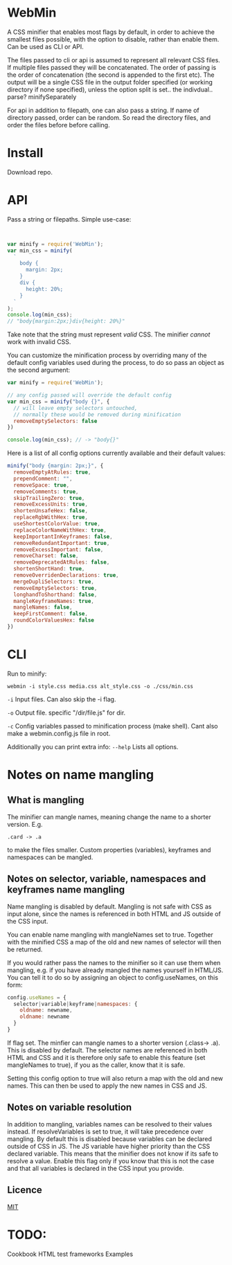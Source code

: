 # WebMin
A CSS minifier that enables most flags by default, in order to achieve the smallest
files possible, with the option to disable, rather than enable them. Can be used as CLI or API.

The files passed to cli or api is assumed to represent all relevant CSS files. If multiple files passed they will be concatenated.
The order of passing is the order of concatenation (the second is appended to the first etc). The output will be a single
CSS file in the output folder specified (or working directory if none specified), unless the option split is set.. the indivdual.. parse?
minifySeparately

For api in addition to filepath, one can also pass a string.
If name of directory passed, order can be random. So read the directory files, and order the files before before calling.

<!-- When to use
websiute version
as part of lib for css mod, when have html and js
cli
standalone in lib/api, as api -->
<!-- output can be wrong if css is wrong. use a linter first if need garantee correct output. -->

# Install
Download repo.

# API
Pass a string or filepaths.
Simple use-case:

<!-- version that reads and writes to help make clear for novice? cli must do it atleast, since cmd, file with yarg? shebang? -->
```js


var minify = require('WebMin');
var min_css = minify(
  `
    body {
      margin: 2px;
    }
    div {
      height: 20%;
    }
  `
);
console.log(min_css);
// "body{margin:2px;}div{height: 20%}"
```

Take note that the string must represent _valid_ CSS. The minifier _cannot_ work with invalid CSS.

You can customize the minification process by overriding many of the default config variables used
during the process, to do so pass an object as the second argument:

```js
var minify = require('WebMin');

// any config passed will override the default config
var min_css = minify("body {}", {
  // will leave empty selectors untouched,
  // normally these would be removed during minification
  removeEmptySelectors: false
})

console.log(min_css); // -> "body{}"
```

Here is a list of all config options currently available and their default values:

```js
minify("body {margin: 2px;}", {
  removeEmptyAtRules: true,
  prependComment: "",                  
  removeSpace: true,
  removeComments: true,
  skipTrailingZero: true,
  removeExcessUnits: true,
  shortenUnsafeHex: false,              
  replaceRgbWithHex: true,              
  useShortestColorValue: true,          
  replaceColorNameWithHex: true,
  keepImportantInKeyframes: false,      
  removeRedundantImportant: true,
  removeExcessImportant: false,
  removeCharset: false,
  removeDeprecatedAtRules: false,      
  shortenShortHand: true,              
  removeOverridenDeclarations: true,
  mergeDupliSelectors: true,
  removeEmptySelectors: true,           
  longhandToShorthand: false,          
  mangleKeyframeNames: true,
  mangleNames: false,
  keepFirstComment: false,
  roundColorValuesHex: false
})
```
<!-- // set to true by defualt if use combined minification
// when html or only css minfiier choosen - mangle this flag is set to false -->

# CLI
Run to minify:

```shell
webmin -i style.css media.css alt_style.css -o ./css/min.css
```

<code>-i</code>
  Input files. Can also skip the -i flag.

<code>-o</code>
  Output file. specific "/dir/file.js" for dir.

<code>-c</code>
  Config variables passed to minification process (make shell). Cant also make a webmin.config.js file in root.

Additionally you can print extra info:
<code>--help</code>
  Lists all options.

# Notes on name mangling
<!-- // Mangling names depends on values outside CSS.
// There are two options. Mangle e.g. html and pass the values to be used in the CSS process.
// Or let CSS minifier mangle and return a map of the old and new names by setting the various options mangle
// properties. -->
## What is mangling
The minifier can mangle names, meaning change the name to a shorter version. E.g.

```stylesheet
.card -> .a
```

to make the files smaller. Custom properties (variables), keyframes and namespaces can be mangled.

## Notes on selector, variable, namespaces and keyframes name mangling
Name mangling is disabled by default. Mangling is not safe with CSS as input alone, since the names is referenced in both HTML and JS outside of the CSS input.

You can enable name mangling with mangleNames set to true. Together with the minified CSS a map of the old and new names of selector will then be returned.

If you would rather pass the names to the minifier so it can use them when mangling, e.g. if you have already mangled the names yourself in HTML/JS. You can tell it to do so by assigning an object to config.useNames, on this form:

```js
config.useNames = {
  selector|variable|keyframe|namespaces: {
    oldname: newname,
    oldname: newname
  }
}
```

If flag set. The minfier can mangle names to a shorter version (.class-> .a). This is disabled by default. The selector names are referenced in both HTML and CSS and it is therefore only safe to enable this feature (set mangleNames to true), if you as the caller, know that it is safe.  

Setting this config option to true will also return a map with the old and new names. This can then be used to apply the new names in CSS and JS.

## Notes on variable resolution
In addition to mangling, variables names can be resolved to their values instead. If resolveVariables is set to true, it will take precedence over mangling. By default this is disabled because variables can be declared outside of CSS in JS. The JS variable have higher priority than the CSS declared variable. This means that the minifier does not know if its safe to resolve a value. Enable this flag only if you know that this is not the case and that all variables is declared in the CSS input you provide.     

## Licence
<a href="https://github.com/RikhartBekkevold/WebMin/blob/main/LICENSE.md">MIT</a>

# TODO:
Cookbook
HTML test frameworks
Examples
